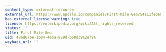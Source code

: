 ```yaml
---
content_type: external-resource
external_url: https://www.apollo.io/companies/First-Mile-Geo/54a11fe369702d94a4b1f901?chart=count
has_external_license_warning: true
license: https://en.wikipedia.org/wiki/All_rights_reserved
status: ''
title: First Mile Geo
uid: 486d07be-1b04-4eba-889d-b68d39a2e79a
wayback_url: ''
---
```

